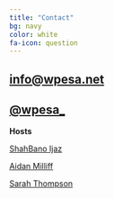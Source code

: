 ```yaml
---
title: "Contact"
bg: navy
color: white
fa-icon: question
---
```


## <i class="fa fa-envelope"></i>    [info@wpesa.net](mailto:info@wpesa.net?subject=[Website]%20Contact%20Us%)
## <i class="fa fa-twitter"></i>     [@wpesa_](http://www.twitter.com/wpesa_)

**Hosts**

[ShahBano Ijaz](https://ssijaz.github.io)

[Aidan Milliff](https://aidanmilliff.com)

[Sarah Thompson](https://sites.google.com/stanford.edu/sft1/)



